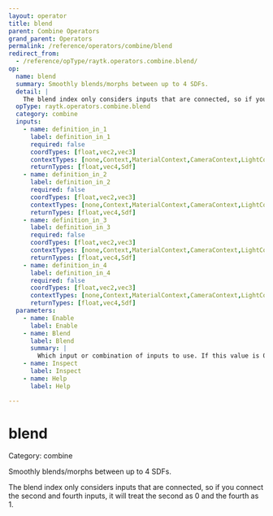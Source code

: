 ```yaml
---
layout: operator
title: blend
parent: Combine Operators
grand_parent: Operators
permalink: /reference/operators/combine/blend
redirect_from:
  - /reference/opType/raytk.operators.combine.blend/
op:
  name: blend
  summary: Smoothly blends/morphs between up to 4 SDFs.
  detail: |
    The blend index only considers inputs that are connected, so if you connect the second and fourth inputs, it will treat the second as 0 and the fourth as 1.
  opType: raytk.operators.combine.blend
  category: combine
  inputs:
    - name: definition_in_1
      label: definition_in_1
      required: false
      coordTypes: [float,vec2,vec3]
      contextTypes: [none,Context,MaterialContext,CameraContext,LightContext,RayContext]
      returnTypes: [float,vec4,Sdf]
    - name: definition_in_2
      label: definition_in_2
      required: false
      coordTypes: [float,vec2,vec3]
      contextTypes: [none,Context,MaterialContext,CameraContext,LightContext,RayContext]
      returnTypes: [float,vec4,Sdf]
    - name: definition_in_3
      label: definition_in_3
      required: false
      coordTypes: [float,vec2,vec3]
      contextTypes: [none,Context,MaterialContext,CameraContext,LightContext,RayContext]
      returnTypes: [float,vec4,Sdf]
    - name: definition_in_4
      label: definition_in_4
      required: false
      coordTypes: [float,vec2,vec3]
      contextTypes: [none,Context,MaterialContext,CameraContext,LightContext,RayContext]
      returnTypes: [float,vec4,Sdf]
  parameters:
    - name: Enable
      label: Enable
    - name: Blend
      label: Blend
      summary: |
        Which input or combination of inputs to use. If this value is 0, the first connected input is used. 0.5 is half way between the first and second connected inputs, etc.
    - name: Inspect
      label: Inspect
    - name: Help
      label: Help

---
```


# blend

Category: combine



Smoothly blends/morphs between up to 4 SDFs.

The blend index only considers inputs that are connected, so if you connect the second and fourth inputs, it will treat the second as 0 and the fourth as 1.
